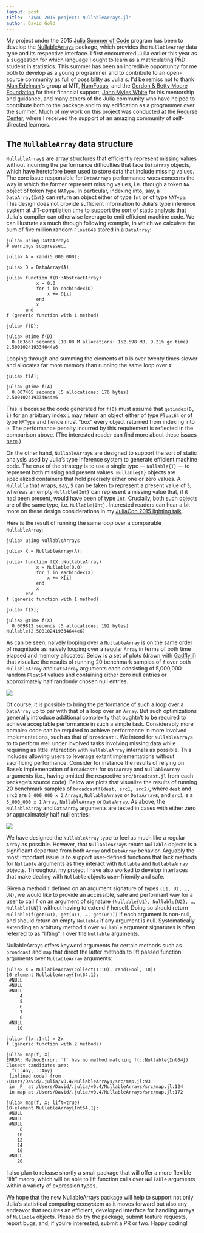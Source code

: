```yaml
---
layout: post
title:  "JSoC 2015 project: NullableArrays.jl"
author: David Gold
---
```


My project under the 2015 [Julia Summer of Code](http://julialang.org/jsoc) program has been to develop the [NullableArrays](https://github.com/JuliaStats/NullableArrays.jl) package, which provides the `NullableArray` data type and its respective interface. I first encountered Julia earlier this year as a suggestion for which language I ought to learn as a matriculating PhD student in statistics. This summer has been an incredible opportunity for me both to develop as a young programmer and to contribute to an open-source community as full of possibility as Julia's. I'd be remiss not to thank [Alan Edelman](http://www-math.mit.edu/~edelman/)'s group at MIT, [NumFocus](http://numfocus.org/), and the [Gordon & Betty Moore Foundation](https://www.moore.org/) for their financial support, [John Myles White](https://github.com/johnmyleswhite/) for his mentorship and guidance, and many others of the Julia community who have helped to contribute both to the package and to my edification as a programmer over the summer. Much of my work on this project was conducted at the [Recurse Center](www.recurse.com), where I received the support of an amazing community of self-directed learners.


## The `NullableArray` data structure

`NullableArray`s are array structures that efficiently represent missing values without incurring the performance difficulties that face `DataArray` objects, which have heretofore been used to store data that include missing values. The core issue responsible for `DataArray`s performance woes concerns the way in which the former represent missing values, i.e. through a token `NA` object of token type `NAType`. In particular, indexing into, say, a `DataArray{Int}` can return an object either of type `Int` or of type `NAType`. This design does not provide sufficient information to Julia's type inference system at JIT-compilation time to support the sort of static analysis that Julia's compiler can otherwise leverage to emit efficient machine code. We can illustrate as much through following example, in which we calculate the sum of five million random `Float64`s stored in a `DataArray`:

    julia> using DataArrays
    # warnings suppressed…

    julia> A = rand(5_000_000);

    julia> D = DataArray(A);

    julia> function f(D::AbstractArray)
               x = 0.0
               for i in eachindex(D)
                   x += D[i]
               end
               x
           end
    f (generic function with 1 method)

    julia> f(D);

    julia> @time f(D)
      0.163567 seconds (10.00 M allocations: 152.598 MB, 9.21% gc time)
    2.500102419334644e6

Looping through and summing the elements of `D` is over twenty times slower and allocates far more memory than running the same loop over `A`:

    julia> f(A);

    julia> @time f(A)
      0.007465 seconds (5 allocations: 176 bytes)
    2.500102419334644e6

This is because the code generated for `f(D)` must assume that `getindex(D, i)` for an arbitrary index `i` may return an object either of type `Float64` or of type `NAType` and hence must “box” every object returned from indexing into `D`. The performance penalty incurred by this requirement is reflected in the comparison above. (The interested reader can find more about these issues [here](http://www.johnmyleswhite.com/notebook/2014/11/29/whats-wrong-with-statistics-in-julia/).)

On the other hand, `NullableArray`s are designed to support the sort of static analysis used by Julia’s type inference system to generate efficient machine code. The crux of the strategy is to use a single type — `Nullable{T}` — to represent both missing and present values. `Nullable{T}` objects are specialized containers that hold precisely either one or zero values. A `Nullable` that wraps, say, `5` can be taken to represent a present value of `5`, whereas an empty `Nullable{Int}` can represent a missing value that, if it had been present, would have been of type `Int`. Crucially, both such objects are of the same type, i.e. `Nullable{Int}`. Interested readers can hear a bit more on these design considerations in my [JuliaCon 2015 lighting talk](https://www.youtube.com/watch?v=2v5k28F80BQ).

Here is the result of running the same loop over a comparable `NullableArray`:

    julia> using NullableArrays

    julia> X = NullableArray(A);

    julia> function f(X::NullableArray)
               x = Nullable(0.0)
               for i in eachindex(X)
                   x += X[i]
               end
               x
           end
    f (generic function with 1 method)

    julia> f(X);

    julia> @time f(X)
      0.009812 seconds (5 allocations: 192 bytes)
    Nullable(2.500102419334644e6)

As can be seen, naively looping over a `NullableArray` is on the same order of magnitude as naively looping over a regular `Array` in terms of both time elapsed and memory allocated. Below is a set of plots (drawn with [Gadfly.jl](https://github.com/dcjones/Gadfly.jl)) that visualize the results of running 20 benchmark samples of `f` over both `NullableArray` and `DataArray` arguments each consisting of 5,000,000 random `Float64` values and containing either zero null entries or approximately half randomly chosen null entries.

![](/images/2015-10-03-nullablearrays-images/f_plot.png)

Of course, it is possible to bring the performance of such a loop over a `DataArray` up to par with that of a loop over an `Array`. But such optimizations generally introduce additional complexity that oughtn’t to be required to achieve acceptable performance in such a simple task. Considerably more complex code can be required to achieve performance in more involved implementations, such as that of `broadcast!`. We intend for `NullableArray`s to to perform well under involved tasks involving missing data while requiring as little interaction with `NullableArray` internals as possible. This includes allowing users to leverage extant implementations without sacrificing performance. Consider for instance the results of relying on Base’s implementation of `broadcast!` for `DataArray` and `NullableArray` arguments (i.e., having omitted the respective `src/broadcast.jl` from each package’s source code). Below are plots that visualize the results of running 20 benchmark samples of `broadcast!(dest, src1, src2)`, where `dest` and `src2` are `5_000_000 x 2` `Array`s, `NullableArray`s or `DataArray`s, and `src1` is a `5_000_000 x 1` `Array`, `NullableArray` or `DataArray`. As above, the `NullableArray` and `DataArray` arguments are tested in cases with either zero or approximately half null entries:

![](/images/2015-10-03-nullablearrays-images/bcast_plot.png)

We have designed the `NullableArray` type to feel as much like a regular `Array` as possible. However, that `NullableArray`s return `Nullable` objects is a significant departure from both `Array` and `DataArray` behavior. Arguably the most important issue is to support user-defined functions that lack methods for `Nullable` arguments as they interact with `Nullable` and `NullableArray` objects. Throughout my project I have also worked to develop interfaces that make dealing with `Nullable` objects user-friendly and safe.

Given a method `f` defined on an argument signature of types `(U1, U2, …, UN)`, we would like to provide an accessible, safe and performant way for a user to call `f` on an argument of signature `(Nullable{U1}, Nullable{U2}, …, Nullable{UN})` without having to extend `f` herself. Doing so should return `Nullable(f(get(u1), get(u1), …, get(un)))` if each argument is non-null, and should return an empty `Nullable` if any argument is null. Systematically extending an arbitrary method `f` over `Nullable` argument signatures is often referred to as “lifting” `f` over the `Nullable` arguments.

NullableArrays offers keyword arguments for certain methods such as `broadcast` and `map` that direct the latter methods to lift passed function arguments over `NullableArray` arguments:

    julia> X = NullableArray(collect(1:10), rand(Bool, 10))
    10-element NullableArray{Int64,1}:
     #NULL
     #NULL
     #NULL
         4
         5
         6
         7
         8
     #NULL
        10

    julia> f(x::Int) = 2x
    f (generic function with 2 methods)

    julia> map(f, X)
    ERROR: MethodError: `f` has no method matching f(::Nullable{Int64})
    Closest candidates are:
      f(::Any, ::Any)
     [inlined code] from /Users/David/.julia/v0.4/NullableArrays/src/map.jl:93
     in _F_ at /Users/David/.julia/v0.4/NullableArrays/src/map.jl:124
     in map at /Users/David/.julia/v0.4/NullableArrays/src/map.jl:172

    julia> map(f, X; lift=true)
    10-element NullableArray{Int64,1}:
     #NULL
     #NULL
     #NULL
         8
        10
        12
        14
        16
     #NULL
        20

I also plan to release shortly a small package that will offer a more flexible “lift” macro, which will be able to lift function calls over `Nullable` arguments within a variety of expression types.

We hope that the new NullableArrays package will help to support not only Julia’s statistical computing ecosystem as it moves forward but also any endeavor that requires an efficient, developed interface for handling arrays of `Nullable` objects. Please do try the package, submit feature requests, report bugs, and, if you’re interested, submit a PR or two. Happy coding!
